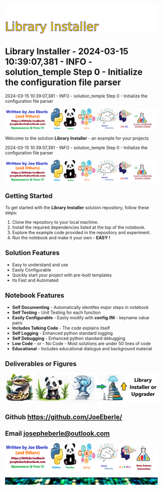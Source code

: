 
![Image image_filename](solution_sign.png)

# Library Installer - 2024-03-15 10:39:07,381 - INFO - solution_temple Step 0 - Initialize the configuration file parser
2024-03-15 10:39:07,381 - INFO - solution_temple Step 0 - Initialize the configuration file parser

![Image image_filename](code.png)

Welcome to the solution **Library Installer** - an example for your projects

2024-03-15 10:39:07,381 - INFO - solution_temple Step 0 - Initialize the configuration file parser

![Image image_filename](sample.png)

## Getting Started
To get started with the **Library Installer** solution repository, follow these steps:
1. Clone the repository to your local machine.
2. Install the required dependencies listed at the top of the notebook.
3. Explore the example code provided in the repository and experiment.
4. Run the notebook and make it your own - **EASY !**
    
## Solution Features
- Easy to understand and use  
- Easily Configurable 
- Quickly start your project with pre-built templates
- Its Fast and Automated

## Notebook Features
- **Self Documenting** - Automatically identifes major steps in notebook 
- **Self Testing** - Unit Testing for each function
- **Easily Configurable** - Easily modify with **config.INI** - keyname value pairs
- **Includes Talking Code** - The code explains itself 
- **Self Logging** - Enhanced python standard logging   
- **Self Debugging** - Enhanced python standard debugging
- **Low Code** - or - No Code  - Most solutions are under 50 lines of code
- **Educational** - Includes educational dialogue and background material
    
## Deliverables or Figures
 ![additional_image](library_installer.png)  <br>
    

## Github    https://github.com/JoeEberle/ 
## Email  josepheberle@outlook.com 

    
![Developer](developer.png)

![Brand](brand.png)
    